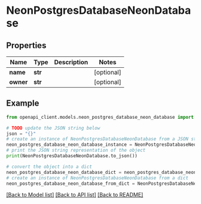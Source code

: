 # NeonPostgresDatabaseNeonDatabase


## Properties

Name | Type | Description | Notes
------------ | ------------- | ------------- | -------------
**name** | **str** |  | [optional] 
**owner** | **str** |  | [optional] 

## Example

```python
from openapi_client.models.neon_postgres_database_neon_database import NeonPostgresDatabaseNeonDatabase

# TODO update the JSON string below
json = "{}"
# create an instance of NeonPostgresDatabaseNeonDatabase from a JSON string
neon_postgres_database_neon_database_instance = NeonPostgresDatabaseNeonDatabase.from_json(json)
# print the JSON string representation of the object
print(NeonPostgresDatabaseNeonDatabase.to_json())

# convert the object into a dict
neon_postgres_database_neon_database_dict = neon_postgres_database_neon_database_instance.to_dict()
# create an instance of NeonPostgresDatabaseNeonDatabase from a dict
neon_postgres_database_neon_database_from_dict = NeonPostgresDatabaseNeonDatabase.from_dict(neon_postgres_database_neon_database_dict)
```
[[Back to Model list]](../README.md#documentation-for-models) [[Back to API list]](../README.md#documentation-for-api-endpoints) [[Back to README]](../README.md)


